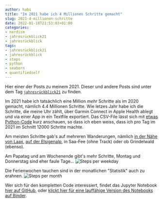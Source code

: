 ```yaml
---
author: habi
title: "Im 2021 habe ich 4 Millionen Schritte gemacht"
slug: 2021-4-millionen-schritte
date: 2022-01-18T21:53:03+01:00
categories:
- nerdism
- jahresrückblick21
- jahresrückblick
tags:
- jahresrückblick21
- jahresrückblick
- steps
- python
- seaborn
- quantifiedself
---
```


Hier einer der Posts zu meinem 2021.
Dieser und andere Posts sind unter dem Tag [`jahresrückblick21`](https://habi.gna.ch/tag/jahresruckblick22) zu finden.

Im 2021 habe ich tatsächlich eine Million *mehr* Schritte als im 2020 gemacht, nämlich 4.4 Millionen Schritte.
Wie letzes Jahr habe ich die Schritte, die meine Uhr zählt, über Garmin Connect in Apple Health ablegt und via einer App in ein Textfile exportiert.
Das CSV-File lässt sich mit [etwas Python-Code](https://github.com/habi/steps) kurz anschauen, so dass ich eben weiss, dass ich pro Tag im 2021 im Schnitt 12000 Schritte machte.

Am meisten Schritte gab's auf mehreren Wanderungen, nämlich [in der Nähe von Laax](https://www.strava.com/activities/5301597362), [auf der Elsigenalp](https://www.strava.com/activities/5546455353), in Saa-Fee (ohne Track) oder ob Grindelwald (ebenso).

Am Papatag und am Wochenende gibt's mehr Schritte, Montag und Donnerstag sind eher faule Tage...
![Steps per weekday](https://habi.gna.ch/wp-content/uploads/2022/01/output_21_0.png)

Die Ferienwochen tauchen sind in der monatlichen "Statistik" auch zu erahnen.
![Steps per month](https://habi.gna.ch/wp-content/uploads/2022/01/output_22_0.png)

Wer sich für den kompletten Code interessiert, findet das Jupyter Notebook [hier auf GitHub](https://github.com/habi/steps), oder [klickt hier für eine lauffähige Version des Notebooks auf Binder](https://mybinder.org/v2/gh/habi/steps/master).